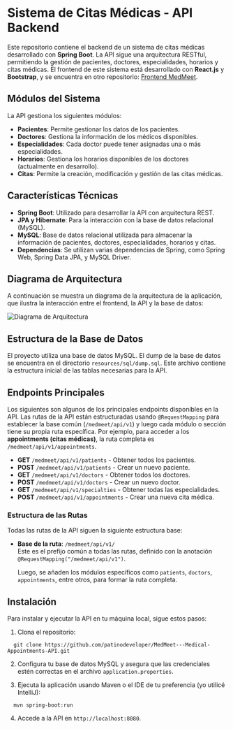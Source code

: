 # Sistema de Citas Médicas - API Backend

Este repositorio contiene el backend de un sistema de citas médicas desarrollado con **Spring Boot**. La API sigue una arquitectura RESTful, permitiendo la gestión de pacientes, doctores, especialidades, horarios y citas médicas. El frontend de este sistema está desarrollado con **React.js** y **Bootstrap**, y se encuentra en otro repositorio: [Frontend MedMeet](https://github.com/patinodeveloper/MedMeet-FrontEnd).

## Módulos del Sistema

La API gestiona los siguientes módulos:

- **Pacientes**: Permite gestionar los datos de los pacientes.
- **Doctores**: Gestiona la información de los médicos disponibles.
- **Especialidades**: Cada doctor puede tener asignadas una o más especialidades.
- **Horarios**: Gestiona los horarios disponibles de los doctores (actualmente en desarrollo).
- **Citas**: Permite la creación, modificación y gestión de las citas médicas.

## Características Técnicas

- **Spring Boot**: Utilizado para desarrollar la API con arquitectura REST.
- **JPA y Hibernate**: Para la interacción con la base de datos relacional (MySQL).
- **MySQL**: Base de datos relacional utilizada para almacenar la información de pacientes, doctores, especialidades, horarios y citas.
- **Dependencias**: Se utilizan varias dependencias de Spring, como Spring Web, Spring Data JPA, y MySQL Driver.

## Diagrama de Arquitectura

A continuación se muestra un diagrama de la arquitectura de la aplicación, que ilustra la interacción entre el frontend, la API y la base de datos:

![Diagrama de Arquitectura](https://res.cloudinary.com/dtncgfvxw/image/upload/v1734647154/Diagrama_de_arquitectura_-_MedMeet_oiyqwr.png)

## Estructura de la Base de Datos

El proyecto utiliza una base de datos MySQL. El dump de la base de datos se encuentra en el directorio `resources/sql/dump.sql`. Este archivo contiene la estructura inicial de las tablas necesarias para la API.

## Endpoints Principales

Los siguientes son algunos de los principales endpoints disponibles en la API. Las rutas de la API están estructuradas usando `@RequestMapping` para establecer la base común (`/medmeet/api/v1`) y luego cada módulo o sección tiene su propia ruta específica. Por ejemplo, para acceder a los **appointments (citas médicas)**, la ruta completa es `/medmeet/api/v1/appointments`.

- **GET** `/medmeet/api/v1/patients` - Obtener todos los pacientes.
- **POST** `/medmeet/api/v1/patients` - Crear un nuevo paciente.
- **GET** `/medmeet/api/v1/doctors` - Obtener todos los doctores.
- **POST** `/medmeet/api/v1/doctors` - Crear un nuevo doctor.
- **GET** `/medmeet/api/v1/specialties` - Obtener todas las especialidades.
- **POST** `/medmeet/api/v1/appointments` - Crear una nueva cita médica.

### Estructura de las Rutas

Todas las rutas de la API siguen la siguiente estructura base:
- **Base de la ruta**: `/medmeet/api/v1/`  
  Este es el prefijo común a todas las rutas, definido con la anotación `@RequestMapping("/medmeet/api/v1")`.
  
  Luego, se añaden los módulos específicos como `patients`, `doctors`, `appointments`, entre otros, para formar la ruta completa.

## Instalación

Para instalar y ejecutar la API en tu máquina local, sigue estos pasos:

1. Clona el repositorio:
```
  git clone https://github.com/patinodeveloper/MedMeet---Medical-Appointments-API.git
```

2. Configura tu base de datos MySQL y asegura que las credenciales estén correctas en el archivo `application.properties`.

3. Ejecuta la aplicación usando Maven o el IDE de tu preferencia (yo utilicé IntelliJ):
```
  mvn spring-boot:run
```

4. Accede a la API en `http://localhost:8080`.
